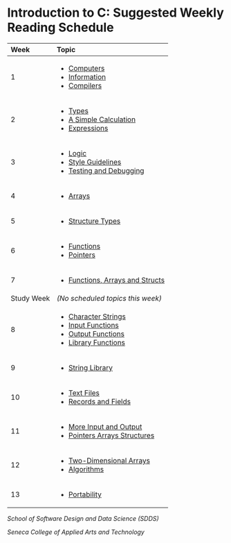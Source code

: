# Introduction to C: Suggested Weekly Reading Schedule

| **Week**   | **Topic**                                                                                                                                                                                                                                                                            |
| :--------- | :----------------------------------------------------------------------------------------------------------------------------------------------------------------------------------------------------------------------------------------------------------------------------------- |
| 1          | <ul><li>[Computers](docs/A-Introduction/computers.md)</li><li>[Information](docs/A-Introduction/information.md)</li><li>[Compilers](docs/A-Introduction/compilers.mdx)</li></ul>                                                                                                     |
| 2          | <ul><li>[Types](docs/B-Computations/types.md)</li><li>[A Simple Calculation](docs/B-Computations/a-simple-calculation.md)</li><li>[Expressions](docs/B-Computations/expressions.md)</li></ul>                                                                                        |
| 3          | <ul><li>[Logic](docs/B-Computations/logic.md)</li><li>[Style Guidelines](docs/B-Computations/style-guidelines.md)</li><li>[Testing and Debugging](docs/B-Computations/testing-and-debugging.md)</li></ul>                                                                            |
| 4          | <ul><li>[Arrays](docs/C-Data-Structures/arrays.md)</li></ul>                                                                                                                                                                                                                         |
| 5          | <ul><li>[Structure Types](docs/C-Data-Structures/structures.md)</li></ul>                                                                                                                                                                                                            |
| 6          | <ul><li>[Functions](docs/D-Modularity/functions.md)</li><li>[Pointers](docs/D-Modularity/pointers.md)</li></ul>                                                                                                                                                                      |
| 7          | <ul><li>[Functions, Arrays and Structs](docs/D-Modularity/functions-arrays-and-structs.md)</li></ul>                                                                                                                                                                                 |
| Study Week | _\(No scheduled topics this week\)_                                                                                                                                                                                                                                                  |
| 8          | <ul><li>[Character Strings](docs/F-Refinements/character-strings.md)</li><li>[Input Functions](docs/D-Modularity/input-functions.md)</li><li>[Output Functions](docs/D-Modularity/output-functions.md)</li><li>[Library Functions](docs/D-Modularity/library-functions.md)</li></ul> |
| 9          | <ul><li>[String Library](docs/F-Refinements/string-library.md)</li></ul>                                                                                                                                                                                                             |
| 10         | <ul><li>[Text Files](docs/E-Secondary-Storage/text-files.md)</li><li>[Records and Fields](docs/E-Secondary-Storage/records-and-files.md)</li></ul>                                                                                                                                   |
| 11         | <ul><li>[More Input and Output](docs/F-Refinements/more-input-and-output.md)</li><li>[Pointers Arrays Structures](docs/F-Refinements/pointers-arrays-and-structs.md)</li></ul>                                                                                                       |
| 12         | <ul><li>[Two-Dimensional Arrays](docs/F-Refinements/two-dimensional-arrays.md)</li><li>[Algorithms](docs/F-Refinements/algorithms.md)</li></ul>                                                                                                                                      |
| 13         | <ul><li>[Portability](docs/F-Refinements/portability.md)</li></ul>                                                                                                                                                                                                                   |

_School of Software Design and Data Science \(SDDS\)_

_Seneca College of Applied Arts and Technology_
